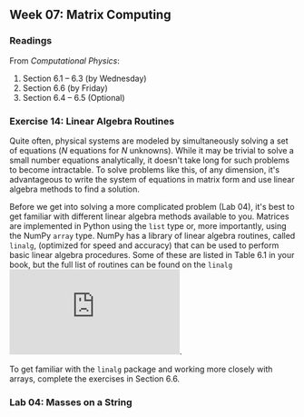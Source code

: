 ## Week 07: Matrix Computing

### Readings
From _Computational Physics_:
 1. Section 6.1 &ndash; 6.3 (by Wednesday)
 2. Section 6.6 (by Friday)
 3. Section 6.4 &ndash; 6.5 (Optional)

### Exercise 14: Linear Algebra Routines
Quite often, physical systems are modeled by simultaneously solving a 
set of equations (_N_ equations for _N_ unknowns). While it may be trivial
to solve a small number equations analytically, it doesn't take long for
such problems to become intractable. To solve problems like this, of any
dimension, it's advantageous to write the system of equations in matrix
form and use linear algebra methods to find a solution.

Before we get into solving a more complicated problem (Lab 04), it's best
to get familiar with different linear algebra methods available to you. 
Matrices are implemented in Python using the `list` type or, more importantly,
using the NumPy `array` type. NumPy has a library of linear algebra routines,
called `linalg`,
(optimized for speed and accuracy) that can be used to perform basic 
linear algebra procedures. Some of these are listed in Table 6.1 in your 
book, but the full list of routines can be found on the `linalg` 
![documentation webpage](https://docs.scipy.org/doc/numpy/reference/routines.linalg.html).

To get familiar with the `linalg` package and working more closely with 
arrays, complete the exercises in Section 6.6.

### Lab 04: Masses on a String




    
